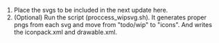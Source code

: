 1. Place the svgs to be included in the next update here.
2. (Optional) Run the script (proccess_wipsvg.sh). It generates proper pngs from each svg and move from "todo/wip" to "icons". And writes the iconpack.xml and drawable.xml.

